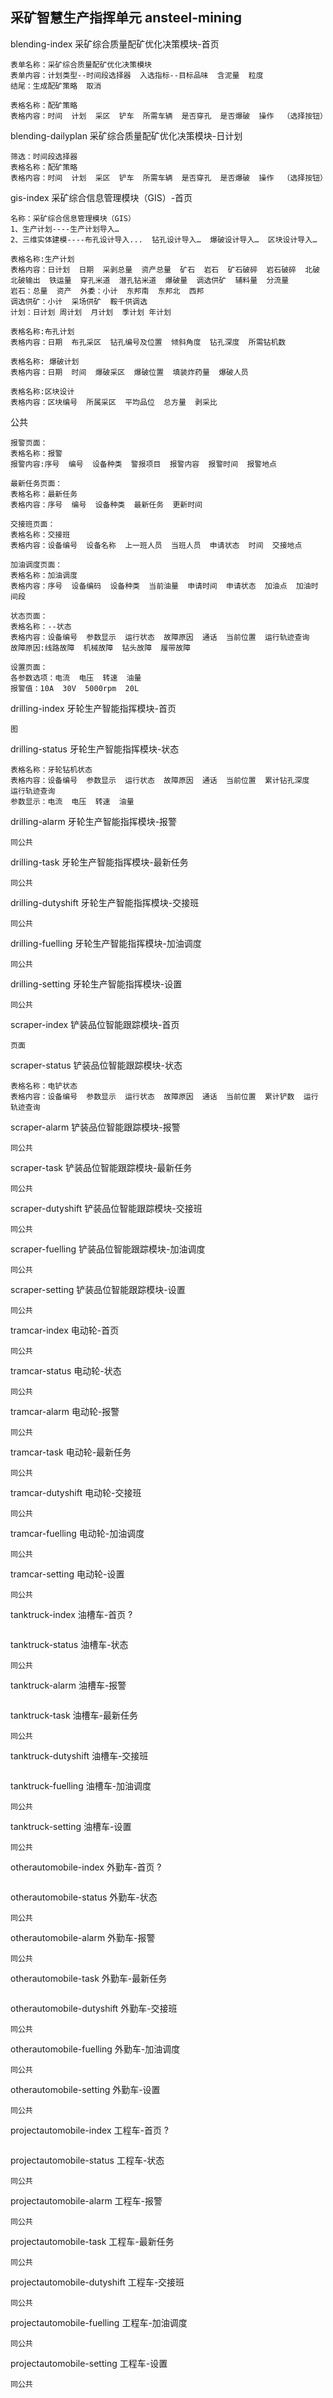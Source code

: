 ## 采矿智慧生产指挥单元 ansteel-mining
blending-index 采矿综合质量配矿优化决策模块-首页
```
表单名称：采矿综合质量配矿优化决策模块
表单内容：计划类型--时间段选择器  入选指标--目标品味  含泥量  粒度
结尾：生成配矿策略  取消

表格名称：配矿策略
表格内容：时间  计划  采区  铲车  所需车辆  是否穿孔  是否爆破  操作  （选择按钮）
```
blending-dailyplan 采矿综合质量配矿优化决策模块-日计划
```
筛选：时间段选择器
表格名称：配矿策略
表格内容：时间  计划  采区  铲车  所需车辆  是否穿孔  是否爆破  操作  （选择按钮）
```
gis-index 采矿综合信息管理模块（GIS）-首页
```
名称：采矿综合信息管理模块（GIS）
1、生产计划----生产计划导入…
2、三维实体建模----布孔设计导入...  钻孔设计导入…  爆破设计导入…  区块设计导入…

表格名称:生产计划
表格内容：日计划  日期  采剥总量  资产总量  矿石  岩石  矿石破碎  岩石破碎  北破  北破输出  铁运量  穿孔米道  潜孔钻米道  爆破量  调选供矿  辅料量  分流量
岩石：总量  资产  外委：小计  东邦南  东邦北  西邦
调选供矿：小计  采场供矿  鞍千供调选
计划：日计划 周计划  月计划  季计划 年计划

表格名称:布孔计划
表格内容：日期  布孔采区  钻孔编号及位置  倾斜角度  钻孔深度  所需钻机数

表格名称: 爆破计划
表格内容：日期  时间  爆破采区  爆破位置  填装炸药量  爆破人员

表格名称:区块设计
表格内容：区块编号  所属采区  平均品位  总方量  剥采比

```
公共
```
报警页面：
表格名称：报警
报警内容:序号  编号  设备种类  警报项目  报警内容  报警时间  报警地点

最新任务页面：
表格名称：最新任务
表格内容：序号  编号  设备种类  最新任务  更新时间

交接班页面：
表格名称：交接班
表格内容：设备编号  设备名称  上一班人员  当班人员  申请状态  时间  交接地点

加油调度页面：
表格名称：加油调度
表格内容：序号  设备编码  设备种类  当前油量  申请时间  申请状态  加油点  加油时间段

状态页面：
表格名称：--状态
表格内容：设备编号  参数显示  运行状态  故障原因  通话  当前位置  运行轨迹查询
故障原因:线路故障  机械故障  钻头故障  履带故障

设置页面：
各参数选项：电流  电压  转速  油量
报警值：10A  30V  5000rpm  20L
```
drilling-index 牙轮生产智能指挥模块-首页
```
图
```
drilling-status 牙轮生产智能指挥模块-状态
```
表格名称：牙轮钻机状态
表格内容：设备编号  参数显示  运行状态  故障原因  通话  当前位置  累计钻孔深度  运行轨迹查询
参数显示：电流  电压  转速  油量

```
drilling-alarm 牙轮生产智能指挥模块-报警
```
同公共
```
drilling-task 牙轮生产智能指挥模块-最新任务
```
同公共
```
drilling-dutyshift 牙轮生产智能指挥模块-交接班
```
同公共
```
drilling-fuelling 牙轮生产智能指挥模块-加油调度
```
同公共
```
drilling-setting 牙轮生产智能指挥模块-设置
```
同公共
```
scraper-index 铲装品位智能跟踪模块-首页
```
页面
```
scraper-status 铲装品位智能跟踪模块-状态
```
表格名称：电铲状态
表格内容：设备编号  参数显示  运行状态  故障原因  通话  当前位置  累计铲数  运行轨迹查询
```
scraper-alarm 铲装品位智能跟踪模块-报警
```
同公共
```
scraper-task 铲装品位智能跟踪模块-最新任务
```
同公共
```
scraper-dutyshift 铲装品位智能跟踪模块-交接班
```
同公共
```
scraper-fuelling 铲装品位智能跟踪模块-加油调度
```
同公共
```
scraper-setting 铲装品位智能跟踪模块-设置
```
同公共
```

tramcar-index 电动轮-首页
```
同公共
```
tramcar-status 电动轮-状态
```
同公共
```
tramcar-alarm 电动轮-报警
```
同公共
```
tramcar-task 电动轮-最新任务
```
同公共
```
tramcar-dutyshift 电动轮-交接班
```
同公共
```
tramcar-fuelling 电动轮-加油调度
```
同公共
```
tramcar-setting 电动轮-设置
```
同公共
```
tanktruck-index 油槽车-首页 ?
```

```
tanktruck-status 油槽车-状态
```
同公共
```
tanktruck-alarm 油槽车-报警
```

```
tanktruck-task 油槽车-最新任务
```
同公共
```
tanktruck-dutyshift 油槽车-交接班
```

```
tanktruck-fuelling 油槽车-加油调度
```
同公共
```
tanktruck-setting 油槽车-设置
```
同公共
```
otherautomobile-index 外勤车-首页 ?
```

```
otherautomobile-status 外勤车-状态
```
同公共
```
otherautomobile-alarm 外勤车-报警
```
同公共
```
otherautomobile-task 外勤车-最新任务
```

```
otherautomobile-dutyshift 外勤车-交接班
```
同公共
```
otherautomobile-fuelling 外勤车-加油调度
```
同公共
```
otherautomobile-setting 外勤车-设置
```
同公共
```

projectautomobile-index 工程车-首页 ?
```

```
projectautomobile-status 工程车-状态
```
同公共
```
projectautomobile-alarm 工程车-报警
```
同公共
```
projectautomobile-task 工程车-最新任务
```
同公共
```
projectautomobile-dutyshift 工程车-交接班
```
同公共
```
projectautomobile-fuelling 工程车-加油调度
```
同公共
```
projectautomobile-setting 工程车-设置
```
同公共
```

